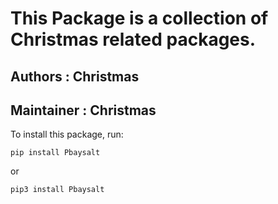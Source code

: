 # This Package is a collection of Christmas related packages.
## Authors : Christmas
## Maintainer : Christmas

To install this package, run:

    pip install Pbaysalt
or

    pip3 install Pbaysalt

